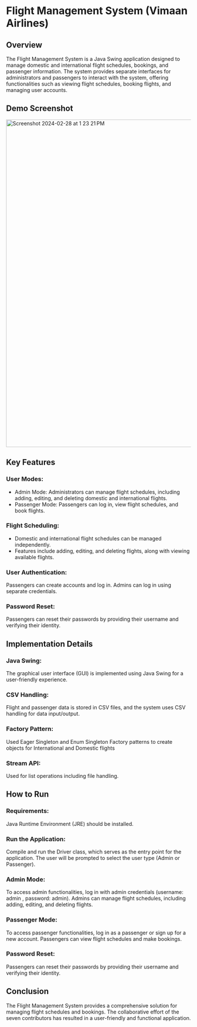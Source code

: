 # Flight Management System (Vimaan Airlines)
## Overview
The Flight Management System is a Java Swing application designed to manage domestic and international flight schedules, bookings, and passenger information. The system provides separate interfaces for administrators and passengers to interact with the system, offering functionalities such as viewing flight schedules, booking flights, and managing user accounts.

## Demo Screenshot
<img width="894" alt="Screenshot 2024-02-28 at 1 23 21 PM" src="https://github.com/kaushik-manivannan/Flight-Management-System/assets/144855772/4ea1dec7-b6ba-4ae3-b4af-3c00462e35b4">

## Key Features
### User Modes:

* Admin Mode: Administrators can manage flight schedules, including adding, editing, and deleting domestic and international flights.
* Passenger Mode: Passengers can log in, view flight schedules, and book flights.
### Flight Scheduling:

* Domestic and international flight schedules can be managed independently.
* Features include adding, editing, and deleting flights, along with viewing available flights.
### User Authentication:

Passengers can create accounts and log in.
Admins can log in using separate credentials.
### Password Reset:

Passengers can reset their passwords by providing their username and verifying their identity.
## Implementation Details
### Java Swing: 
The graphical user interface (GUI) is implemented using Java Swing for a user-friendly experience.
### CSV Handling: 
Flight and passenger data is stored in CSV files, and the system uses CSV handling for data input/output.
### Factory Pattern:
Used Eager Singleton and Enum Singleton Factory patterns to create objects for International and Domestic flights
### Stream API:
Used for list operations including file handling.
## How to Run
### Requirements:

Java Runtime Environment (JRE) should be installed.
### Run the Application:

Compile and run the Driver class, which serves as the entry point for the application.
The user will be prompted to select the user type (Admin or Passenger).
### Admin Mode:

To access admin functionalities, log in with admin credentials (username: admin , password: admin).
Admins can manage flight schedules, including adding, editing, and deleting flights.
### Passenger Mode:

To access passenger functionalities, log in as a passenger or sign up for a new account.
Passengers can view flight schedules and make bookings.
### Password Reset:

Passengers can reset their passwords by providing their username and verifying their identity.

## Conclusion
The Flight Management System provides a comprehensive solution for managing flight schedules and bookings. The collaborative effort of the seven contributors has resulted in a user-friendly and functional application.
